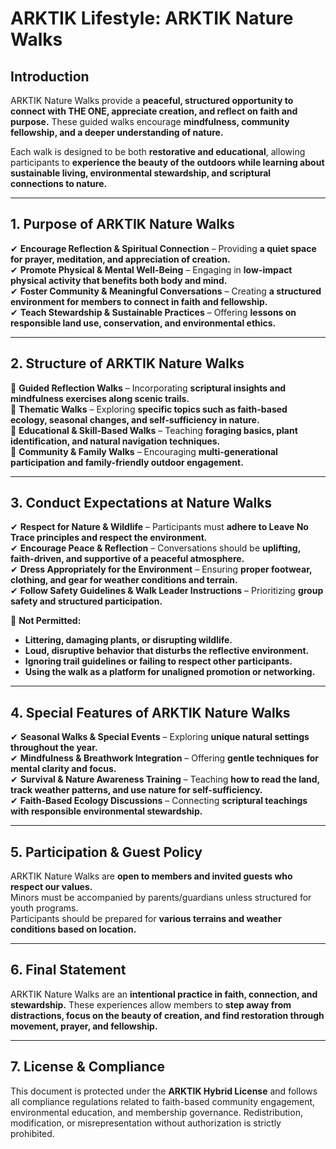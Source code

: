 # ARKTIK Lifestyle: ARKTIK Nature Walks  

## **Introduction**  
ARKTIK Nature Walks provide a **peaceful, structured opportunity to connect with THE ONE, appreciate creation, and reflect on faith and purpose.** These guided walks encourage **mindfulness, community fellowship, and a deeper understanding of nature.**  

Each walk is designed to be both **restorative and educational**, allowing participants to **experience the beauty of the outdoors while learning about sustainable living, environmental stewardship, and scriptural connections to nature.**  

---  

## **1. Purpose of ARKTIK Nature Walks**  

✔ **Encourage Reflection & Spiritual Connection** – Providing **a quiet space for prayer, meditation, and appreciation of creation.**  
✔ **Promote Physical & Mental Well-Being** – Engaging in **low-impact physical activity that benefits both body and mind.**  
✔ **Foster Community & Meaningful Conversations** – Creating **a structured environment for members to connect in faith and fellowship.**  
✔ **Teach Stewardship & Sustainable Practices** – Offering **lessons on responsible land use, conservation, and environmental ethics.**  

---  

## **2. Structure of ARKTIK Nature Walks**  

📌 **Guided Reflection Walks** – Incorporating **scriptural insights and mindfulness exercises along scenic trails.**  
📌 **Thematic Walks** – Exploring **specific topics such as faith-based ecology, seasonal changes, and self-sufficiency in nature.**  
📌 **Educational & Skill-Based Walks** – Teaching **foraging basics, plant identification, and natural navigation techniques.**  
📌 **Community & Family Walks** – Encouraging **multi-generational participation and family-friendly outdoor engagement.**  

---  

## **3. Conduct Expectations at Nature Walks**  

✔ **Respect for Nature & Wildlife** – Participants must **adhere to Leave No Trace principles and respect the environment.**  
✔ **Encourage Peace & Reflection** – Conversations should be **uplifting, faith-driven, and supportive of a peaceful atmosphere.**  
✔ **Dress Appropriately for the Environment** – Ensuring **proper footwear, clothing, and gear for weather conditions and terrain.**  
✔ **Follow Safety Guidelines & Walk Leader Instructions** – Prioritizing **group safety and structured participation.**  

🚫 **Not Permitted:**  
- **Littering, damaging plants, or disrupting wildlife.**  
- **Loud, disruptive behavior that disturbs the reflective environment.**  
- **Ignoring trail guidelines or failing to respect other participants.**  
- **Using the walk as a platform for unaligned promotion or networking.**  

---  

## **4. Special Features of ARKTIK Nature Walks**  

✔ **Seasonal Walks & Special Events** – Exploring **unique natural settings throughout the year.**  
✔ **Mindfulness & Breathwork Integration** – Offering **gentle techniques for mental clarity and focus.**  
✔ **Survival & Nature Awareness Training** – Teaching **how to read the land, track weather patterns, and use nature for self-sufficiency.**  
✔ **Faith-Based Ecology Discussions** – Connecting **scriptural teachings with responsible environmental stewardship.**  

---  

## **5. Participation & Guest Policy**  

ARKTIK Nature Walks are **open to members and invited guests who respect our values.**  
Minors must be accompanied by parents/guardians unless structured for youth programs.  
Participants should be prepared for **various terrains and weather conditions based on location.**  

---  

## **6. Final Statement**  

ARKTIK Nature Walks are an **intentional practice in faith, connection, and stewardship.** These experiences allow members to **step away from distractions, focus on the beauty of creation, and find restoration through movement, prayer, and fellowship.**  

---  

## **7. License & Compliance**  

This document is protected under the **ARKTIK Hybrid License** and follows all compliance regulations related to faith-based community engagement, environmental education, and membership governance. Redistribution, modification, or misrepresentation without authorization is strictly prohibited.  

